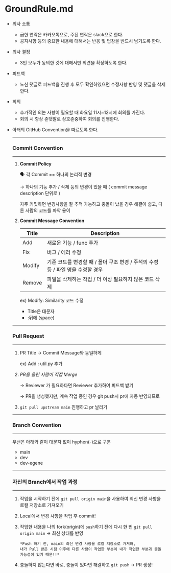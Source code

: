 # GroundRule.md

- 의사 소통
    - 급한 연락은 카카오톡으로, 주된 연락은 slack으로 한다.
    - 공지사항 등의 중요한 내용에 대해서는 반응 및 답장을 반드시 남기도록 한다.
- 의사 결정
    - 3인 모두가 동의한 것에 대해서만 의견을 확정하도록 한다.
- 피드백
    - 노션 댓글로 피드백을 진행 후 모두 확인하였으면 수정사항 반영 및 댓글을 삭제한다.
- 회의
    - 추가적인 의논 사항이 필요할 때 화요일 11시~12시에 회의를 가진다.
    - 회의 시 항상 존댓말로 상호존중하여 회의를 진행한다.
- 아래의 GitHub Convention을 따르도록 한다.

  ---
    ### Commit Convention
    ---
    
    1. **Commit Policy**
        
        <aside>
        🗣 각 Commit == 하나의 논리적 변경
        
        </aside>
        
        →  하나의 기능 추가 / 삭제 등의 변경이 있을 때 ( commit message description 단위로 )
        
        자주 커밋하면 변경사항을 잘 추적 가능하고 충돌이 났을 경우 해결이 쉽고, 다른 사람의 코드를 파악 용이
        
    2. **Commit Message Convention**
        
        
        | Title | Description |
        | --- | --- |
        | Add | 새로운 기능 / func 추가 |
        | Fix | 버그 / 에러 수정 |
        | Modify | 기존 코드를 변경할 때 / 폴더 구조 변경 / 주석의 수정 등 / 파일 명을 수정할 경우 |
        | Remove | 파일을 삭제하는 작업 / 더 이상 필요하지 않은 코드 삭제 |
        
        ex) Modify: Similarity 코드 수정
        
        - Title은 대문자
        - :뒤에 (space)
    ---
    ### Pull Request
    
    ---
    
    1. PR Title → Commit Message와 동일하게
        
        ex) Add : util.py 추가
        
    2. *PR을 올린 사람이 직접 Merge*
        
        → Reviewer 가 필요하다면 Reviewer 추가하여 피드백 받기
        
        → PR을 생성했지만, 계속 작업 중인 경우 git push시 pr에 자동 반영되므로
        
    3. `git pull upstream main` 진행하고 pr 날리기
    ---
    ### Branch Convention
    
    ---
    
    우선은 아래와 같이 대문자 없이 hyphen(-)으로 구분

    - main
    - dev
    - dev-egene
    ---
    ### 자신의 Branch에서 작업 과정
    
    ---
    
    1. 작업을 시작하기 전에 `git pull origin main`을 사용하여 최신 변경 사항을 로컬 저장소로 가져오기          
    2. Local에서 변경 사항을 작업 후 commit!
    3. 작업한 내용을 나의 fork(origin)에 `push`하기 전에 다시 한 번 `git pull origin main`
       → 최신 상태를 반영 
        
        ```
        *Push 하기 전, main의 최신 변경 사항을 로컬 저장소로 가져와, 
        내가 Pull 받은 시점 이후에 다른 사람이 작업한 부분이 내가 작업한 부분과 충돌 가능성이 있기 때문!!*
        ```
    4. 충돌하지 않는다면 바로, 충돌이 있다면 해결하고 `git push` → PR 생성!
